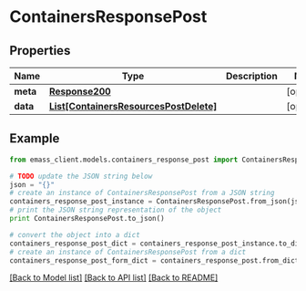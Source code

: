 # ContainersResponsePost


## Properties
Name | Type | Description | Notes
------------ | ------------- | ------------- | -------------
**meta** | [**Response200**](Response200.md) |  | [optional] 
**data** | [**List[ContainersResourcesPostDelete]**](ContainersResourcesPostDelete.md) |  | [optional] 

## Example

```python
from emass_client.models.containers_response_post import ContainersResponsePost

# TODO update the JSON string below
json = "{}"
# create an instance of ContainersResponsePost from a JSON string
containers_response_post_instance = ContainersResponsePost.from_json(json)
# print the JSON string representation of the object
print ContainersResponsePost.to_json()

# convert the object into a dict
containers_response_post_dict = containers_response_post_instance.to_dict()
# create an instance of ContainersResponsePost from a dict
containers_response_post_form_dict = containers_response_post.from_dict(containers_response_post_dict)
```
[[Back to Model list]](../README.md#documentation-for-models) [[Back to API list]](../README.md#documentation-for-api-endpoints) [[Back to README]](../README.md)


